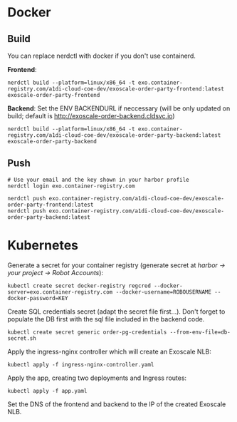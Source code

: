 # Docker

## Build

You can replace nerdctl with docker if you don't use containerd.

**Frontend**:
```
nerdctl build --platform=linux/x86_64 -t exo.container-registry.com/a1di-cloud-coe-dev/exoscale-order-party-frontend:latest exoscale-order-party-frontend
```

**Backend**:
Set the ENV BACKENDURL if neccessary (will be only updated on build; default is http://exoscale-order-backend.cldsvc.io)

```
nerdctl build --platform=linux/x86_64 -t exo.container-registry.com/a1di-cloud-coe-dev/exoscale-order-party-backend:latest exoscale-order-party-backend
```

## Push

```
# Use your email and the key shown in your harbor profile
nerdctl login exo.container-registry.com
```

```
nerdctl push exo.container-registry.com/a1di-cloud-coe-dev/exoscale-order-party-frontend:latest
nerdctl push exo.container-registry.com/a1di-cloud-coe-dev/exoscale-order-party-backend:latest
```


# Kubernetes

Generate a secret for your container registry (generate secret at *harbor -> your project -> Robot Accounts*):
```
kubectl create secret docker-registry regcred --docker-server=exo.container-registry.com --docker-username=ROBOUSERNAME --docker-password=KEY
```

Create SQL credentials secret (adapt the secret file first...). Don't forget to populate the DB first with the sql file included in the backend code.
```
kubectl create secret generic order-pg-credentials --from-env-file=db-secret.sh
```


Apply the ingress-nginx controller which will create an Exoscale NLB:
```
kubectl apply -f ingress-nginx-controller.yaml
```

Apply the app, creating two deployments and Ingress routes:
```
kubectl apply -f app.yaml
```

Set the DNS of the frontend and backend to the IP of the created Exoscale NLB.